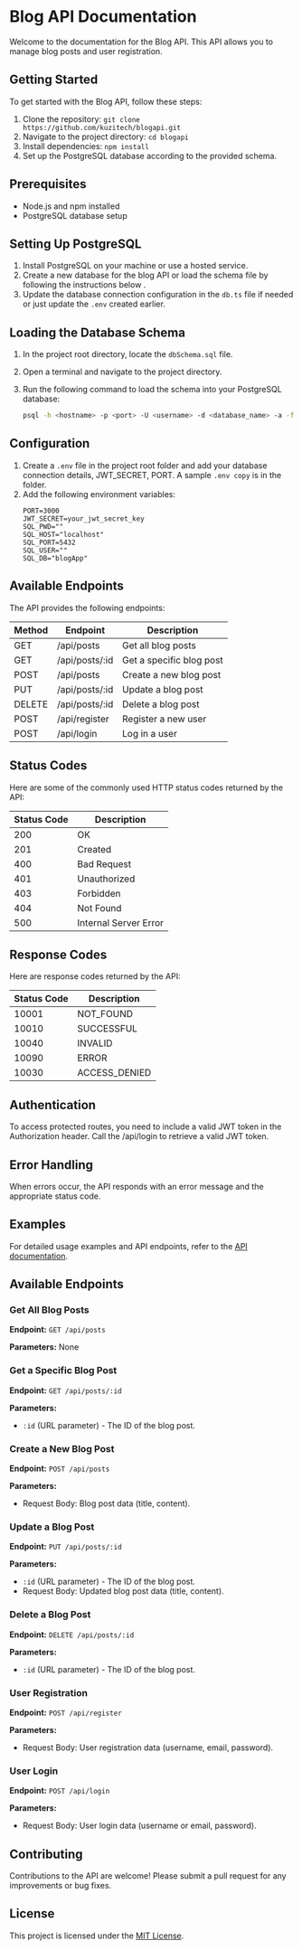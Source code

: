 # Blog API Documentation

Welcome to the documentation for the Blog API. This API allows you to manage blog posts and user registration.

## Getting Started

To get started with the Blog API, follow these steps:

1. Clone the repository: `git clone https://github.com/kuzitech/blogapi.git`
2. Navigate to the project directory: `cd blogapi`
3. Install dependencies: `npm install`
4. Set up the PostgreSQL database according to the provided schema.

## Prerequisites
- Node.js and npm installed
- PostgreSQL database setup

## Setting Up PostgreSQL
1. Install PostgreSQL on your machine or use a hosted service.
2. Create a new database for the blog API or load the schema file by following the instructions below .
3. Update the database connection configuration in the `db.ts` file if needed or just update the `.env` created earlier.

## Loading the Database Schema
1. In the project root directory, locate the `dbSchema.sql` file.
2. Open a terminal and navigate to the project directory.
3. Run the following command to load the schema into your PostgreSQL database:

   ```sh
   psql -h <hostname> -p <port> -U <username> -d <database_name> -a -f dbSchema.sql

## Configuration
1. Create a `.env` file in the project root folder and add your database connection details, JWT_SECRET, PORT. A sample `.env copy` is in the folder.
2. Add the following environment variables:
   ```
   PORT=3000
   JWT_SECRET=your_jwt_secret_key
   SQL_PWD=""
   SQL_HOST="localhost"
   SQL_PORT=5432
   SQL_USER=""
   SQL_DB="blogApp"
   ```

## Available Endpoints

The API provides the following endpoints:

| Method | Endpoint                 | Description               |
|--------|--------------------------|---------------------------|
| GET    | /api/posts               | Get all blog posts        |
| GET    | /api/posts/:id           | Get a specific blog post  |
| POST   | /api/posts               | Create a new blog post    |
| PUT    | /api/posts/:id           | Update a blog post        |
| DELETE | /api/posts/:id           | Delete a blog post        |
| POST   | /api/register            | Register a new user       |
| POST   | /api/login               | Log in a user             |

## Status Codes

Here are some of the commonly used HTTP status codes returned by the API:

| Status Code | Description                |
|-------------|----------------------------|
| 200         | OK                         |
| 201         | Created                    |
| 400         | Bad Request                |
| 401         | Unauthorized               |
| 403         | Forbidden                  |
| 404         | Not Found                  |
| 500         | Internal Server Error      |

## Response Codes

Here are response codes returned by the API:

| Status Code | Description                |
|-------------|----------------------------|
| 10001       | NOT_FOUND                  |
| 10010       | SUCCESSFUL                 |
| 10040       | INVALID                    |
| 10090       | ERROR                      |
| 10030       | ACCESS_DENIED              |

## Authentication

To access protected routes, you need to include a valid JWT token in the Authorization header.
Call the /api/login to retrieve a valid JWT token.

## Error Handling

When errors occur, the API responds with an error message and the appropriate status code.

## Examples

For detailed usage examples and API endpoints, refer to the [API documentation](https://documenter.getpostman.com/view/10704114/2s9Y5ZwNRW).

## Available Endpoints

### Get All Blog Posts

**Endpoint:** `GET /api/posts`

**Parameters:** None

### Get a Specific Blog Post

**Endpoint:** `GET /api/posts/:id`

**Parameters:**
- `:id` (URL parameter) - The ID of the blog post.

### Create a New Blog Post

**Endpoint:** `POST /api/posts`

**Parameters:**
- Request Body: Blog post data (title, content).

### Update a Blog Post

**Endpoint:** `PUT /api/posts/:id`

**Parameters:**
- `:id` (URL parameter) - The ID of the blog post.
- Request Body: Updated blog post data (title, content).

### Delete a Blog Post

**Endpoint:** `DELETE /api/posts/:id`

**Parameters:**
- `:id` (URL parameter) - The ID of the blog post.

### User Registration

**Endpoint:** `POST /api/register`

**Parameters:**
- Request Body: User registration data (username, email, password).

### User Login

**Endpoint:** `POST /api/login`

**Parameters:**
- Request Body: User login data (username or email, password).


## Contributing

Contributions to the API are welcome! Please submit a pull request for any improvements or bug fixes.

## License

This project is licensed under the [MIT License](LICENSE).
